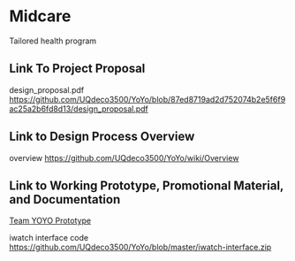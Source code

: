 # Midcare
Tailored health program
## Link To Project Proposal
design_proposal.pdf
https://github.com/UQdeco3500/YoYo/blob/87ed8719ad2d752074b2e5f6f9ac25a2b6fd8d13/design_proposal.pdf
## Link to Design Process Overview
overview
https://github.com/UQdeco3500/YoYo/wiki/Overview

## Link to Working Prototype, Promotional Material, and Documentation  
[Team YOYO Prototype](https://www.figma.com/file/twK711Rp8ojkd1WtZMg0NA/DECO3500-prototype?type=design&node-id=0%3A1&mode=design&t=IfqQAPCEmQdVXYWP-1)

iwatch interface code
https://github.com/UQdeco3500/YoYo/blob/master/iwatch-interface.zip
